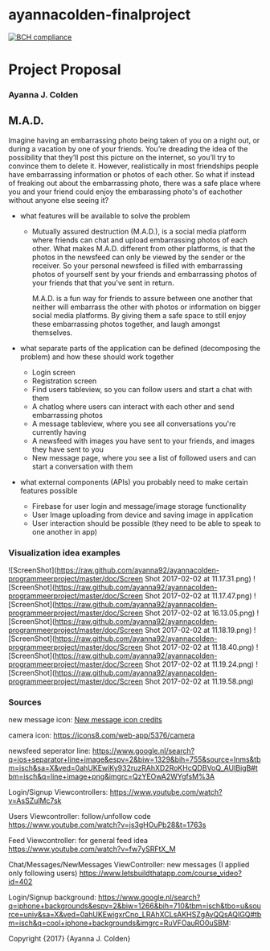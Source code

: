 # ayannacolden-finalproject

[![BCH compliance](https://bettercodehub.com/edge/badge/ayanna92/ayannacolden-programmeerproject)](https://bettercodehub.com)

# Project Proposal
### Ayanna J. Colden

## M.A.D. 
Imagine having an embarrassing photo being taken of you on a night out, or during a vacation by one of your friends. You’re dreading the idea of the possibility that they’ll post this picture on the internet, so you’ll try to convince them to delete it. However, realistically in most friendships people have embarrassing information or photos of each other. So what if instead of freaking out about the embarrassing photo, there was a safe place where you and your friend could enjoy the embarassing photo's of eachother without anyone else seeing it? 

* what features will be available to solve the problem
  * Mutually assured destruction (M.A.D.), is a social media platform where friends can chat and upload embarrassing photos of each other. What makes M.A.D. different from other platforms, is that the photos in the newsfeed can only be viewed by the sender or the receiver. So your personal newsfeed is filled with embarrassing photos of yourself sent by your friends and embarrassing photos of your friends that that you've sent in return. 

      M.A.D. is a fun way for friends to assure between one another that neither will embarrass the other with photos or information on bigger social media platforms. By giving them a safe space to still enjoy these embarrassing photos together, and laugh amongst themselves.

* what separate parts of the application can be defined (decomposing the problem) and how these should work together
  * Login screen
  * Registration screen
  * Find users tableview, so you can follow users and start a chat with them
  * A chatlog where users can interact with each other and send embarrassing photos
  * A message tableview, where you see all conversations you're currently having
  * A newsfeed with images you have sent to your friends, and images they have sent to you
  * New message page, where you see a list of followed users and can start a conversation with them

* what external components (APIs) you probably need to make certain features possible
  * Firebase for user login and message/image storage functionality 
  * User Image uploading from device and saving image in application 
  * User interaction should be possible (they need to be able to speak to one another in app) 

### Visualization idea examples
![ScreenShot](https://raw.github.com/ayanna92/ayannacolden-programmeerproject/master/doc/Screen Shot 2017-02-02 at 11.17.31.png)
![ScreenShot](https://raw.github.com/ayanna92/ayannacolden-programmeerproject/master/doc/Screen Shot 2017-02-02 at 11.17.47.png)
![ScreenShot](https://raw.github.com/ayanna92/ayannacolden-programmeerproject/master/doc/Screen Shot 2017-02-02 at 16.13.05.png)
![ScreenShot](https://raw.github.com/ayanna92/ayannacolden-programmeerproject/master/doc/Screen Shot 2017-02-02 at 11.18.19.png)
![ScreenShot](https://raw.github.com/ayanna92/ayannacolden-programmeerproject/master/doc/Screen Shot 2017-02-02 at 11.18.40.png)
![ScreenShot](https://raw.github.com/ayanna92/ayannacolden-programmeerproject/master/doc/Screen Shot 2017-02-02 at 11.19.24.png)
![ScreenShot](https://raw.github.com/ayanna92/ayannacolden-programmeerproject/master/doc/Screen Shot 2017-02-02 at 11.19.58.png)

### Sources
new message icon:
<a href="https://icons8.com/web-app/39117/New-Message">New message icon credits</a>

camera icon:
https://icons8.com/web-app/5376/camera

newsfeed seperator line:
https://www.google.nl/search?q=ios+separator+line+image&espv=2&biw=1329&bih=755&source=lnms&tbm=isch&sa=X&ved=0ahUKEwiKy932ruzRAhXD2RoKHcQDBVoQ_AUIBigB#tbm=isch&q=line+image+png&imgrc=QzYEOwA2WYgfsM%3A

Login/Signup Viewcontrollers:
https://www.youtube.com/watch?v=AsSZulMc7sk

Users Viewcontroller:
follow/unfollow code
https://www.youtube.com/watch?v=js3gHOuPb28&t=1763s

Feed Viewcontroller:
for general feed idea
https://www.youtube.com/watch?v=fw7ySRFtX_M

Chat/Messages/NewMessages ViewController:
new messages (I applied only following users)
https://www.letsbuildthatapp.com/course_video?id=402

Login/Signup background:
https://www.google.nl/search?q=iphone+backgrounds&espv=2&biw=1266&bih=710&tbm=isch&tbo=u&source=univ&sa=X&ved=0ahUKEwigxrCno_LRAhXCLsAKHSZgAyQQsAQIGQ#tbm=isch&q=cool+iphone+backgrounds&imgrc=RuVFOauRO0uSBM:

Copyright {2017} {Ayanna J. Colden}
